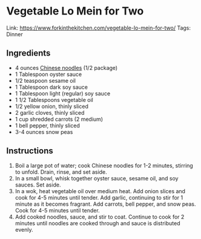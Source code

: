 # Vegetable Lo Mein for Two

Link: https://www.forkinthekitchen.com/vegetable-lo-mein-for-two/
Tags: Dinner

## Ingredients

- 4 ounces [Chinese noodles](https://www.amazon.com/gp/product/B0052P1AS4/ref=as_li_tl?ie=UTF8&camp=1789&creative=9325&creativeASIN=B0052P1AS4&linkCode=as2&tag=forinthekit-20&linkId=10c383c442cc85ec6122caa764a31d1e) (1/2 package)
- 1 Tablespoon oyster sauce
- 1/2 teaspoon sesame oil
- 1 Tablespoon dark soy sauce
- 1 Tablespoon light (regular) soy sauce
- 1 1/2 Tablespoons vegetable oil
- 1/2 yellow onion, thinly sliced
- 2 garlic cloves, thinly sliced
- 1 cup shredded carrots (2 medium)
- 1 bell pepper, thinly sliced
- 3-4 ounces snow peas

## Instructions

1. Boil a large pot of water; cook Chinese noodles for 1-2 minutes, stirring to unfold. Drain, rinse, and set aside.
2. In a small bowl, whisk together oyster sauce, sesame oil, and soy sauces. Set aside.
3. In a wok, heat vegetable oil over medium heat. Add onion slices and cook for 4-5 minutes until tender. Add garlic, continuing to stir for 1 minute as it becomes fragrant. Add carrots, bell pepper, and snow peas. Cook for 4-5 minutes until tender.
4. Add cooked noodles, sauce, and stir to coat. Continue to cook for 2 minutes until noodles are cooked through and sauce is distributed evenly.
